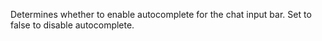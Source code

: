 Determines whether to enable autocomplete for the chat input bar. Set to
false to disable autocomplete.
